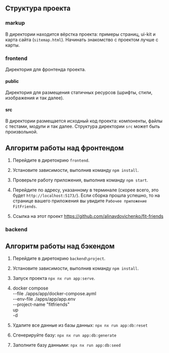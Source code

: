 ## Структура проекта

### markup

В директории находится вёрстка проекта: примеры страниц, ui-kit и карта сайта (`sitemap.html`). Начинать знакомство с проектом лучше с карты.

### frontend

Директория для фронтенда проекта.

#### public

Директория для размещения статичных ресурсов (шрифты, стили, изображения и так далее).

#### src

В директории размещается исходный код проекта: компоненты, файлы с тестами, модули и так далее. Структура директории `src` может быть произвольной.

## Алгоритм работы над фронтендом

1. Перейдите в диретокрию `frontend`.

2. Установите зависимости, выполнив команду `npm install`.

3. Проверьте работу приложения, выполнив команду `npm start`.

4. Перейдите по адресу, указанному в терминале (скорее всего, это будет `http://localhost:5173/`). Если сборка прошла успешно, то на странице вашего приложения вы увидите `Рабочее приложение FitFriends`.

5. Ссылка на этот проект https://github.com/alinavdovichenko/fit-friends

### backend

## Алгоритм работы над бэкендом

1. Перейдите в диретокрию `backend\project`.

2. Установите зависимости, выполнив команду `npm install`.

3. Запуск проекта `npx nx run app:serve`.

4. docker compose \
--file ./apps/app/docker-compose.ayml \
--env-file ./apps/app/app.env \
--project-name "fitfriends" \
up \
-d

5. Удалите все данные из базы данных: `npx nx run app:db:reset`

6. Сгенерируйте базу: `npx nx run app:db:generate`

7. Заполните базу данными: `npx nx run app:db:seed`